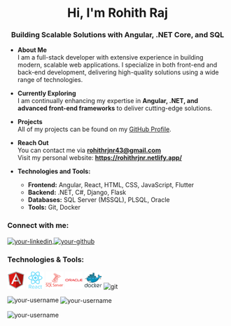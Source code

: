 <h1 align="center">Hi, I'm Rohith Raj</h1>
<h3 align="center">Building Scalable Solutions with Angular, .NET Core, and SQL</h3>

- **About Me**  
  I am a full-stack developer with extensive experience in building modern, scalable web applications. I specialize in both front-end and back-end development, delivering high-quality solutions using a wide range of technologies.

- **Currently Exploring**  
  I am continually enhancing my expertise in **Angular, .NET, and advanced front-end frameworks** to deliver cutting-edge solutions.

- **Projects**  
  All of my projects can be found on my [GitHub Profile](https://github.com/your-username?tab=repositories).

- **Reach Out**  
  You can contact me via **rohithrjnr43@gmail.com**  
  Visit my personal website: **https://rohithrjnr.netlify.app/**

- **Technologies and Tools:**  
  - **Frontend:** Angular, React, HTML, CSS, JavaScript, Flutter  
  - **Backend:** .NET, C#, Django, Flask  
  - **Databases:** SQL Server (MSSQL), PLSQL, Oracle  
  - **Tools:** Git, Docker

<h3 align="left">Connect with me:</h3>
<p align="left">
  <a href="https://www.linkedin.com/in/rohith-raj-nambiar" target="blank">
    <img align="center" src="https://raw.githubusercontent.com/rahuldkjain/github-profile-readme-generator/master/src/images/icons/Social/linked-in-alt.svg" alt="your-linkedin" height="30" width="40" />
  </a>
  <a href="https://github.com/rohithrjnr" target="blank">
    <img align="center" src="https://raw.githubusercontent.com/rahuldkjain/github-profile-readme-generator/master/src/images/icons/Social/github.svg" alt="your-github" height="30" width="40" />
  </a>
</p>

<h3 align="left">Technologies & Tools:</h3>
<p align="left">
  <a href="https://angular.io/" target="_blank" rel="noreferrer" style="text-decoration: none;">
    <img src="https://raw.githubusercontent.com/devicons/devicon/master/icons/angularjs/angularjs-original.svg" alt="angular" width="40" height="40"/>
  </a>
  <a href="https://reactjs.org/" target="_blank" rel="noreferrer" style="text-decoration: none;">
    <img src="https://raw.githubusercontent.com/devicons/devicon/master/icons/react/react-original-wordmark.svg" alt="react" width="40" height="40"/>
  </a>
  <a href="https://www.microsoft.com/en-us/sql-server" target="_blank" rel="noreferrer" style="text-decoration: none;">
    <img src="https://raw.githubusercontent.com/devicons/devicon/master/icons/microsoftsqlserver/microsoftsqlserver-plain-wordmark.svg" alt="mssql" width="40" height="40"/>
  </a>
  <a href="https://www.oracle.com/database/" target="_blank" rel="noreferrer" style="text-decoration: none;">
    <img src="https://raw.githubusercontent.com/devicons/devicon/master/icons/oracle/oracle-original.svg" alt="oracle" width="40" height="40"/>
  </a>
  <a href="https://www.docker.com/" target="_blank" rel="noreferrer" style="text-decoration: none;">
    <img src="https://raw.githubusercontent.com/devicons/devicon/master/icons/docker/docker-original-wordmark.svg" alt="docker" width="40" height="40"/>
  </a>
  <a href="https://git-scm.com/" target="_blank" rel="noreferrer" style="text-decoration: none;">
    <img src="https://www.vectorlogo.zone/logos/git-scm/git-scm-icon.svg" alt="git" width="40" height="40"/>
  </a>
</p>

<p><img align="left" src="https://github-readme-stats.vercel.app/api/top-langs?username=your-username&show_icons=true&locale=en&layout=compact" alt="your-username" /></p>

<p>&nbsp;<img align="center" src="https://github-readme-stats.vercel.app/api?username=your-username&show_icons=true&locale=en" alt="your-username" /></p>

<p><img align="center" src="https://github-readme-streak-stats.herokuapp.com/?user=your-username&" alt="your-username" /></p>
